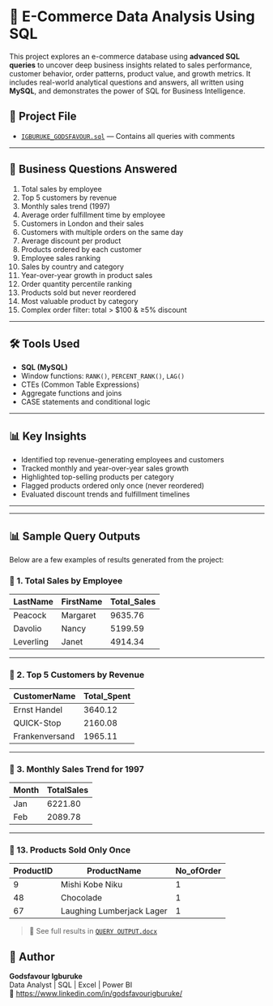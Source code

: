 
# 🛒 E-Commerce Data Analysis Using SQL

This project explores an e-commerce database using **advanced SQL queries** to uncover deep business insights related to sales performance, customer behavior, order patterns, product value, and growth metrics.
It includes  real-world analytical questions and answers, all written using **MySQL**, and demonstrates the power of SQL for Business Intelligence. 



## 📁 Project File

- [`IGBURUKE_GODSFAVOUR.sql`](./IGBURUKE_GODSFAVOUR.sql) — Contains all queries with comments

---

## 🧠 Business Questions Answered

1. Total sales by employee  
2. Top 5 customers by revenue  
3. Monthly sales trend (1997)  
4. Average order fulfillment time by employee  
5. Customers in London and their sales  
6. Customers with multiple orders on the same day  
7. Average discount per product  
8. Products ordered by each customer  
9. Employee sales ranking  
10. Sales by country and category  
11. Year-over-year growth in product sales  
12. Order quantity percentile ranking  
13. Products sold but never reordered  
14. Most valuable product by category  
15. Complex order filter: total > $100 & ≥5% discount

---

## 🛠 Tools Used

- **SQL (MySQL)**
- Window functions: `RANK()`, `PERCENT_RANK()`, `LAG()`
- CTEs (Common Table Expressions)
- Aggregate functions and joins
- CASE statements and conditional logic

---

## 📊 Key Insights

- Identified top revenue-generating employees and customers
- Tracked monthly and year-over-year sales growth
- Highlighted top-selling products per category
- Flagged products ordered only once (never reordered)
- Evaluated discount trends and fulfillment timelines

---
---

## 📊 Sample Query Outputs

Below are a few examples of results generated from the project:

### 🔹 1. Total Sales by Employee

| LastName  | FirstName | Total_Sales |
|-----------|-----------|-------------|
| Peacock   | Margaret  | 9635.76     |
| Davolio   | Nancy     | 5199.59     |
| Leverling | Janet     | 4914.34     |

---

### 🔹 2. Top 5 Customers by Revenue

| CustomerName                          | Total_Spent |
|--------------------------------------|-------------|
| Ernst Handel                          | 3640.12     |
| QUICK-Stop                            | 2160.08     |
| Frankenversand                        | 1965.11     |

---

### 🔹 3. Monthly Sales Trend for 1997

| Month | TotalSales |
|-------|------------|
| Jan   | 6221.80    |
| Feb   | 2089.78    |

---

### 🔹 13. Products Sold Only Once

| ProductID | ProductName                 | No_ofOrder |
|-----------|-----------------------------|------------|
| 9         | Mishi Kobe Niku             | 1          |
| 48        | Chocolade                   | 1          |
| 67        | Laughing Lumberjack Lager   | 1          |

> 🔎 See full results in [`QUERY OUTPUT.docx`](./QUERY%20OUTPUT.docx)


## 🔗 Author

**Godsfavour Igburuke**  
Data Analyst | SQL | Excel | Power BI  
📧 https://www.linkedin.com/in/godsfavourigburuke/  

